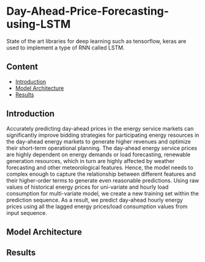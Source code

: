 Day-Ahead-Price-Forecasting-using-LSTM
=======================================
State of the art libraries for deep learning such as tensorflow, keras are used to implement a type of RNN called LSTM.

## Content
- [Introduction](README.md#Introduction)
- [Model Architecture](README.md#Model-Architecture)
- [Results](README.md#Results)

## Introduction
Accurately predicting day-ahead prices in the energy
service markets can significantly improve bidding strategies
for participating energy resources in the day-ahead energy
markets to generate higher revenues and optimize their
short-term operational planning. The day-ahead energy
service prices are highly dependent on energy demands or
load forecasting, renewable generation resources, which in turn are highly affected by weather
forecasting and other meteorological features. Hence, the
model needs to complex enough to capture the relationship
between different features and their higher-order terms to
generate even reasonable predictions. Using raw values of historical energy prices for uni-variate
and hourly load consumption for multi-variate model, we
create a new training set within the prediction sequence. As
a result, we predict day-ahead hourly energy prices using all
the lagged energy prices/load consumption values from input
sequence. 

## Model Architecture

## Results

